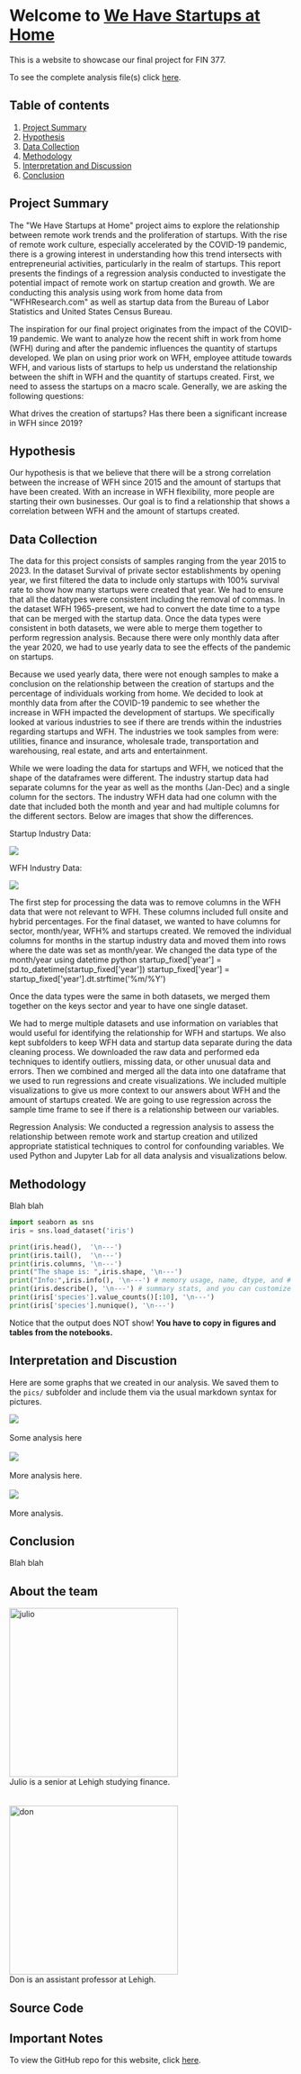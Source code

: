# Welcome to [We Have Startups at Home](https://keith-cheung.github.io/FIN377Final/)

This is a website to showcase our final project for FIN 377.

To see the complete analysis file(s) click [here](https://github.com/Keith-Cheung/FIN377Final/blob/main/build_sample.ipynb).


## Table of contents
1. [Project Summary](#introduction)
2. [Hypothesis](#hyp)
3. [Data Collection](#section2)
4. [Methodology](#meth)
5. [Interpretation and Discussion](#interpretation)
6. [Conclusion](#conc)

## Project Summary  <a name="introduction"></a>

The "We Have Startups at Home" project aims to explore the relationship between remote work trends and the proliferation of startups. With the rise of remote work culture, especially accelerated by the COVID-19 pandemic, there is a growing interest in understanding how this trend intersects with entrepreneurial activities, particularly in the realm of startups. This report presents the findings of a regression analysis conducted to investigate the potential impact of remote work on startup creation and growth. We are conducting this analysis using work from home data from "WFHResearch.com" as well as startup data from the Bureau of Labor Statistics and United States Census Bureau.

The inspiration for our final project originates from the impact of the COVID-19 pandemic. We want to analyze how the recent shift in work from home (WFH) during and after the pandemic influences the quantity of startups developed. We plan on using prior work on WFH, employee attitude towards WFH, and various lists of startups to help us understand the relationship between the shift in WFH and the quantity of startups created. First, we need to assess the startups on a macro scale. Generally, we are asking the following questions:

What drives the creation of startups?
Has there been a significant increase in WFH since 2019?

## Hypothesis <a name="hyp"></a>

Our hypothesis is that we believe that there will be a strong correlation between the increase of WFH since 2015 and the amount of startups that have been created. With an increase in WFH flexibility, more people are starting their own businesses. Our goal is to find a relationship that shows a correlation between WFH and the amount of startups created.

## Data Collection <a name="section2"></a>

The data for this project consists of samples ranging from the year 2015 to 2023. In the dataset Survival of private sector establishments by opening year, we first filtered the data to include only startups with 100% survival rate to show how many startups were created that year. We had to ensure that all the datatypes were consistent including the removal of commas. In the dataset WFH 1965-present, we had to convert the date time to a type that can be merged with the startup data. Once the data types were consistent in both datasets, we were able to merge them together to perform regression analysis. Because there were only monthly data after the year 2020, we had to use yearly data to see the effects of the pandemic on startups.

Because we used yearly data, there were not enough samples to make a conclusion on the relationship between the creation of startups and the percentage of individuals working from home. We decided to look at monthly data from after the COVID-19 pandemic to see whether the increase in WFH impacted the development of startups. We specifically looked at various industries to see if there are trends within the industries regarding startups and WFH. The industries we took samples from were: utilities, finance and insurance, wholesale trade, transportation and warehousing, real estate, and arts and entertainment.

While we were loading the data for startups and WFH, we noticed that the shape of the dataframes were different. The industry startup data had separate columns for the year as well as the months (Jan-Dec) and a single column for the sectors. The industry WFH data had one column with the date that included both the month and year and had multiple columns for the different sectors. Below are images that show the differences.

Startup Industry Data:

![](pics/startup_data_example.jpg)

WFH Industry Data:

![](pics/WFH_data_example)

The first step for processing the data was to remove columns in the WFH data that were not relevant to WFH. These columns included full onsite and hybrid percentages. For the final dataset, we wanted to have columns for sector, month/year, WFH% and startups created. We removed the individual columns for months in the startup industry data and moved them into rows where the date was set as month/year. We changed the data type of the month/year using datetime python startup_fixed['year'] = pd.to_datetime(startup_fixed['year']) startup_fixed['year'] = startup_fixed['year'].dt.strftime('%m/%Y')

Once the data types were the same in both datasets, we merged them together on the keys sector and year to have one single dataset.

We had to merge multiple datasets and use information on variables that would useful for identifying the relationship for WFH and startups. We also kept subfolders to keep WFH data and startup data separate during the data cleaning process. We downloaded the raw data and performed eda techniques to identify outliers, missing data, or other unusual data and errors. Then we combined and merged all the data into one dataframe that we used to run regressions and create visualizations. We included multiple visualizations to give us more context to our answers about WFH and the amount of startups created. We are going to use regression across the sample time frame to see if there is a relationship between our variables.

Regression Analysis: We conducted a regression analysis to assess the relationship between remote work and startup creation and utilized appropriate statistical techniques to control for confounding variables. We used Python and Jupyter Lab for all data analysis and visualizations below.

## Methodology <a name="meth"></a>
Blah blah


```python
import seaborn as sns 
iris = sns.load_dataset('iris') 

print(iris.head(),  '\n---')
print(iris.tail(),  '\n---')
print(iris.columns, '\n---')
print("The shape is: ",iris.shape, '\n---')
print("Info:",iris.info(), '\n---') # memory usage, name, dtype, and # of non-null obs (--> # of missing obs) per variable
print(iris.describe(), '\n---') # summary stats, and you can customize the list!
print(iris['species'].value_counts()[:10], '\n---')
print(iris['species'].nunique(), '\n---')
```

Notice that the output does NOT show! **You have to copy in figures and tables from the notebooks.**



## Interpretation and Discustion <a name="interpretation"></a>

Here are some graphs that we created in our analysis. We saved them to the `pics/` subfolder and include them via the usual markdown syntax for pictures.

![](pics/plot1.png)
<br><br>
Some analysis here
<br><br>
![](pics/plot2.png)
<br><br>
More analysis here.
<br><br>
![](pics/plot3.png)
<br><br>
More analysis.

## Conclusion <a name="conc"></a>

Blah blah



## About the team

<img src="pics/julio.jpg" alt="julio" width="300"/>
<br>
Julio is a senior at Lehigh studying finance.
<br><br><br>
<img src="pics/don2.jpg" alt="don" width="300"/>
<br>
Don is an assistant professor at Lehigh.


## Source Code

## Important Notes

To view the GitHub repo for this website, click [here](https://github.com/donbowen/teamproject).
